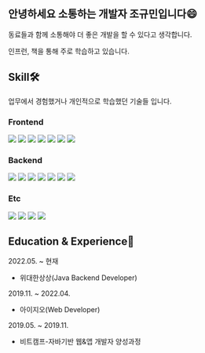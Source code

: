 ## 안녕하세요 소통하는 개발자 조규민입니다😄

동료들과 함께 소통해야 더 좋은 개발을 할 수 있다고 생각합니다.

인프런, 책을 통해 주로 학습하고 있습니다.

## Skill🛠
업무에서 경험했거나 개인적으로 학습했던 기술들 입니다.

### Frontend
<img src="https://img.shields.io/badge/%20-HTML-EC4D4D"/> <img src="https://img.shields.io/badge/%20-CSS-71D8EC"/> <img src="https://img.shields.io/badge/%20-ES6-F6F63F"/> <img src="https://img.shields.io/badge/%20-Vue-7DF06B"/> <img src="https://img.shields.io/badge/%20-JSP-F65D90"/> <img src="https://img.shields.io/badge/%20-Thymeleaf-2FAE48"/> <img src="https://img.shields.io/badge/%20-OZ Report-F7A94E"/>

### Backend
<img src="https://img.shields.io/badge/%20-Java-orange"/> <img src="https://img.shields.io/badge/%20-Python-red"/> <img src="https://img.shields.io/badge/%20-SpringBoot-green"/> <img src="https://img.shields.io/badge/%20-MyBatis-blue"/> <img src="https://img.shields.io/badge/%20-Oracle-yellow"/> <img src="https://img.shields.io/badge/%20-MySQL-puple"/> <img src="https://img.shields.io/badge/%20-JPA-C29F6D"/>

### Etc
<img src="https://img.shields.io/badge/%20-Git-F3838E"/> <img src="https://img.shields.io/badge/%20-SVN-gray"/> <img src="https://img.shields.io/badge/%20-Apache Tomcat-ECDB40"/> <img src="https://img.shields.io/badge/%20-Resin-3C65D5"/>


## Education & Experience📗
2022.05. ~ 현재
- 위대한상상(Java Backend Developer)

2019.11. ~ 2022.04.
- 아이지오(Web Developer)

2019.05. ~ 2019.11.
- 비트캠프-자바기반 웹&앱 개발자 양성과정
